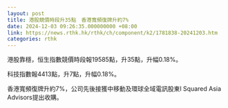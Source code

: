 ```yaml
---
layout: post
title: 港股競價時段升35點　香港寬頻復牌升約7%
date: 2024-12-03 09:26:35.000000000 +08:00
link: https://news.rthk.hk/rthk/ch/component/k2/1781838-20241203.htm
categories: rthk
---
```


港股靠穩，恒生指數競價時段報19585點，升35點，升幅0.18%。

科技指數報4413點，升7點，升幅0.18%。

香港寬頻復牌升約7%，公司先後接獲中移動及環球全域電訊股東I Squared Asia Advisors提出收購。
